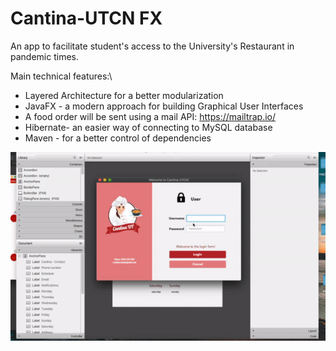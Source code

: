 # Cantina-UTCN FX
An app to facilitate student's access to the University's Restaurant in pandemic times.


Main technical features:\

- Layered Architecture for a better modularization
- JavaFX - a modern approach for building Graphical User Interfaces
- A food order will be sent using a mail API: https://mailtrap.io/
- Hibernate- an easier way of connecting to MySQL database
- Maven - for a better control of dependencies

 ![Canteen](https://github.com/crisapal/Cantina-UTCN/blob/main/Assets/project.gif)
